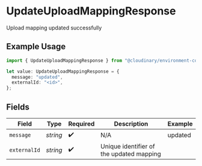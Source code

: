 # UpdateUploadMappingResponse

Upload mapping updated successfully

## Example Usage

```typescript
import { UpdateUploadMappingResponse } from "@cloudinary/environment-config/models/operations";

let value: UpdateUploadMappingResponse = {
  message: "updated",
  externalId: "<id>",
};
```

## Fields

| Field                                    | Type                                     | Required                                 | Description                              | Example                                  |
| ---------------------------------------- | ---------------------------------------- | ---------------------------------------- | ---------------------------------------- | ---------------------------------------- |
| `message`                                | *string*                                 | :heavy_check_mark:                       | N/A                                      | updated                                  |
| `externalId`                             | *string*                                 | :heavy_check_mark:                       | Unique identifier of the updated mapping |                                          |